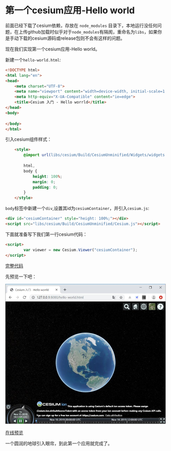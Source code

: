 # 第一个cesium应用-Hello world

前面已经下载了cesium依赖，存放在 `node_modules` 目录下，本地运行没任何问题，在上传github加载时似乎对于`node_modules`有隔阂，重命名为`libs`，如果你是手动下载的cesium源码或release包则不会有这样的问题。

现在我们实现第一个cesium应用-Hello world。

新建一个`hello-world.html`:

``` html
<!DOCTYPE html>
<html lang="en">
<head>
    <meta charset="UTF-8">
    <meta name="viewport" content="width=device-width, initial-scale=1.0">
    <meta http-equiv="X-UA-Compatible" content="ie=edge">
    <title>Cesium 入门 - Hello worrld</title>
</head>
<body>
    
</body>
</html>
```

引入cesium组件样式：

```html
    <style>
        @import url(libs/cesium/Build/CesiumUnminified/Widgets/widgets.css);

        html,
        body {
            height: 100%;
            margin: 0;
            padding: 0;
        }
    </style>
```

`body`标签中新建一个`div`,设置其id为`cesiumContainer`，并引入`cesium.js`:

``` html
<div id="cesiumContainer" style="height: 100%;"></div>
<script src="libs/cesium/Build/CesiumUnminified/Cesium.js"></script>
```

下面就准备写下我们第一行cesium代码：

``` html
<script>
        var viewer = new Cesium.Viewer("cesiumContainer");
</script>
```

[完整代码](https://github.com/Sogrey/Cesium-start-Example/blob/master/hello-world.html)

先预览一下吧：

![](../../.vuepress/public/img/hello-world.jpg)

[在线预览](https://sogrey.github.io/Cesium-start-Example/hello-world.html)

一个圆润的地球引入眼帘，到此第一个应用就完成了。